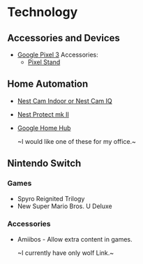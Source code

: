# Technology

## Accessories and Devices

- [Google Pixel 3](https://store.google.com/product/pixel_3) Accessories:
  - [Pixel Stand](https://store.google.com/product/pixel_stand)

## Home Automation

- [Nest Cam Indoor or Nest Cam IQ](https://nest.com/cameras/)
- [Nest Protect mk II](https://nest.com/smoke-co-alarm/overview/)
- [Google Home Hub](https://store.google.com/product/google_home_hub)
  
  ~I would like one of these for my office.~

## Nintendo Switch

### Games

- Spyro Reignited Trilogy
- New Super Mario Bros. U Deluxe

### Accessories

- Amiibos - Allow extra content in games.

  ~I currently have only wolf Link.~
